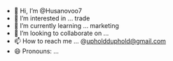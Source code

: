 - 👋 Hi, I’m @Husanovoo7
- 👀 I’m interested in ... trade
- 🌱 I’m currently learning ... marketing
- 💞️ I’m looking to collaborate on ...
- 📫 How to reach me ... @upholdduphold@gmail.com
- 😄 Pronouns: ...
<!---
Husanovoo7/Husanovoo7 is a ✨ special ✨ repository because its `README.md` (this file) appears on your GitHub profile.
You can click the Preview link to take a look at your changes.
--->
